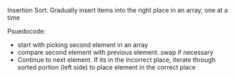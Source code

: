 Insertion Sort: Gradually insert items into the right place in an array, one at a time

Psuedocode:

- start with picking second element in an array
- compare second element with previous element. swap if necessary
- Continue to next element. If its in the incorrect place, iterate through sorted portion (left side) to place element in the correct place
